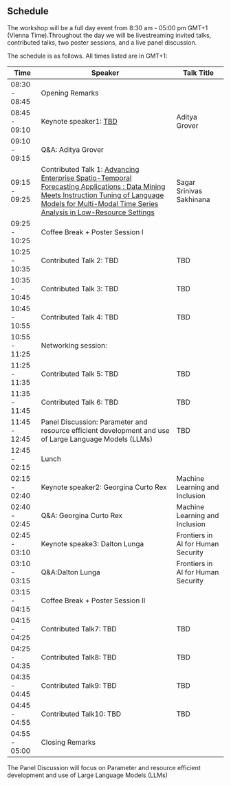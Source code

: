 ## Schedule

The workshop will be a full day event from 8:30 am - 05:00 pm GMT+1 (Vienna Time).Throughout the day we will be livestreaming invited talks, contributed talks, two poster sessions, and a live panel discussion.

The schedule is as follows. All times listed are in GMT+1:

|Time           |  Speaker    |Talk Title    |
| ------------- | ----------------- | ------ |
|08:30 - 08:45 |Opening Remarks | |
|08:45 - 09:10 |Keynote speaker1: <a href="https://iclr.cc/virtual/2024/21815" target="_blank"> TBD </a> |Aditya Grover |
|09:10 - 09:15 |Q&A: Aditya Grover | |
|09:15 - 09:25 |Contributed Talk 1: <a href="https://iclr.cc/virtual/2024/21817" target="_blank">Advancing Enterprise Spatio-Temporal Forecasting Applications : Data Mining Meets Instruction Tuning of Language Models for Multi-Modal Time Series Analysis in Low-Resource Settings </a> |Sagar Srinivas Sakhinana |
|09:25 - 10:25 |Coffee Break + Poster Session I| |
|10:25 - 10:35 |Contributed Talk 2:  TBD |TBD |
|10:35 - 10:45 |Contributed Talk 3:  TBD |TBD |
|10:45 - 10:55 |Contributed Talk 4:  TBD |TBD |
|10:55 - 11:25 |Networking session:  | |
|11:25 - 11:35 |Contributed Talk 5: TBD |TBD |
|11:35 - 11:45 |Contributed Talk 6: TBD |TBD |
|11:45 - 12:45 |Panel Discussion:  Parameter and resource efficient development and use of Large Language Models (LLMs) |TBD |
|12:45 - 02:15 |Lunch| |
|02:15 - 02:40 |Keynote speaker2: Georgina Curto Rex |Machine Learning and Inclusion |
|02:40 - 02:45 |Q&A: Georgina Curto Rex |Machine Learning and Inclusion |
|02:45 - 03:10 |Keynote speake3: Dalton Lunga |Frontiers in AI for Human Security |
|03:10 - 03:15 |Q&A:Dalton Lunga |Frontiers in AI for Human Security |
|03:15 - 04:15 |Coffee Break + Poster Session II| |
|04:15 - 04:25 |Contributed Talk7: TBD |TBD |
|04:25 - 04:35 |Contributed Talk8: TBD |TBD |
|04:35 - 04:45 |Contributed Talk9: TBD |TBD |
|04:45 - 04:55 |Contributed Talk10: TBD |TBD |
|04:55 - 05:00 |Closing Remarks | |


The Panel Discussion will focus on Parameter and resource efficient development and use of Large Language Models (LLMs) 
